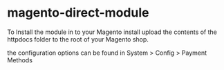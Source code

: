 magento-direct-module
=====================

To Install the module in to your Magento install upload the contents of the httpdocs folder to the root of your Magento shop.

the configuration options can be found in System > Config > Payment Methods
